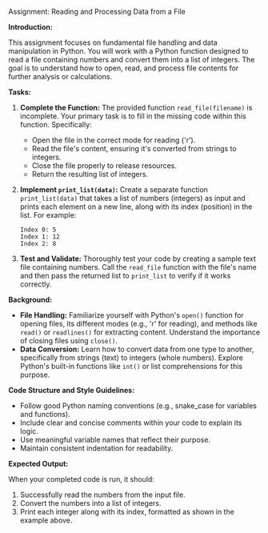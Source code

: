 Assignment: Reading and Processing Data from a File

**Introduction:**

This assignment focuses on fundamental file handling and data manipulation in Python. You will work with a Python function designed to read a file containing numbers and convert them into a list of integers. The goal is to understand how to open, read, and process file contents for further analysis or calculations.

**Tasks:**

1.  **Complete the Function:** The provided function `read_file(filename)` is incomplete. Your primary task is to fill in the missing code within this function. Specifically:
    *   Open the file in the correct mode for reading ('r').
    *   Read the file's content, ensuring it's converted from strings to integers.
    *   Close the file properly to release resources.
    *   Return the resulting list of integers.

2.  **Implement `print_list(data)`:** Create a separate function `print_list(data)` that takes a list of numbers (integers) as input and prints each element on a new line, along with its index (position) in the list. For example:

    ```
    Index 0: 5
    Index 1: 12
    Index 2: 8
    ```

3.  **Test and Validate:** Thoroughly test your code by creating a sample text file containing numbers. Call the `read_file` function with the file's name and then pass the returned list to `print_list` to verify if it works correctly.

**Background:**

*   **File Handling:**  Familiarize yourself with Python's `open()` function for opening files, its different modes (e.g., 'r' for reading), and methods like `read()` or `readlines()` for extracting content. Understand the importance of closing files using `close()`.
*   **Data Conversion:** Learn how to convert data from one type to another, specifically from strings (text) to integers (whole numbers). Explore Python's built-in functions like `int()` or list comprehensions for this purpose.

**Code Structure and Style Guidelines:**

*   Follow good Python naming conventions (e.g., snake_case for variables and functions).
*   Include clear and concise comments within your code to explain its logic.
*   Use meaningful variable names that reflect their purpose.
*   Maintain consistent indentation for readability.

**Expected Output:**

When your completed code is run, it should:

1.  Successfully read the numbers from the input file.
2.  Convert the numbers into a list of integers.
3.  Print each integer along with its index, formatted as shown in the example above.

